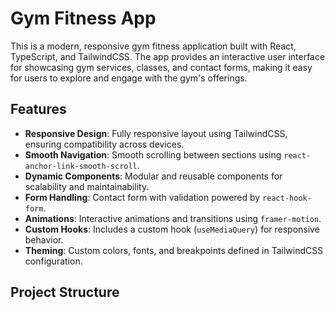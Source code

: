 # Gym Fitness App

This is a modern, responsive gym fitness application built with React, TypeScript, and TailwindCSS. The app provides an interactive user interface for showcasing gym services, classes, and contact forms, making it easy for users to explore and engage with the gym's offerings.

## Features

- **Responsive Design**: Fully responsive layout using TailwindCSS, ensuring compatibility across devices.
- **Smooth Navigation**: Smooth scrolling between sections using `react-anchor-link-smooth-scroll`.
- **Dynamic Components**: Modular and reusable components for scalability and maintainability.
- **Form Handling**: Contact form with validation powered by `react-hook-form`.
- **Animations**: Interactive animations and transitions using `framer-motion`.
- **Custom Hooks**: Includes a custom hook (`useMediaQuery`) for responsive behavior.
- **Theming**: Custom colors, fonts, and breakpoints defined in TailwindCSS configuration.

## Project Structure

